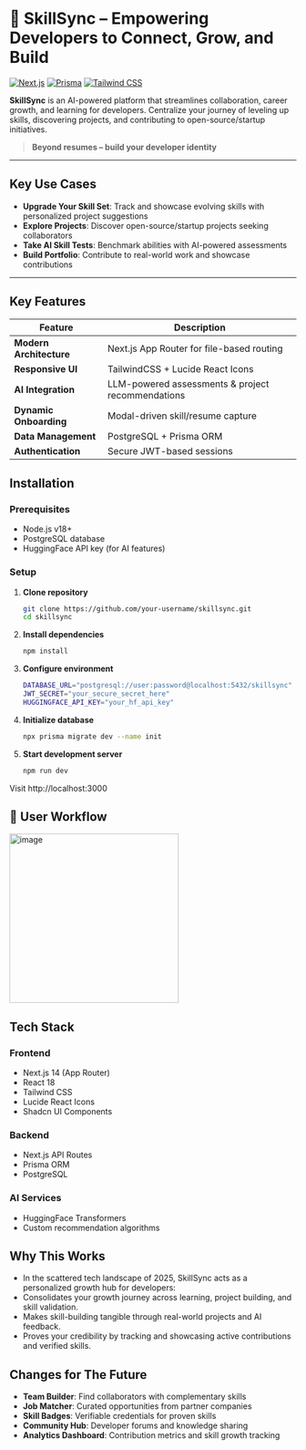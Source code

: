 # 🧠 SkillSync – Empowering Developers to Connect, Grow, and Build

[![Next.js](https://img.shields.io/badge/Next.js-13.0+-000000?logo=next.js)](https://nextjs.org/)
[![Prisma](https://img.shields.io/badge/Prisma-5.0+-2D3748?logo=prisma)](https://prisma.io/)
[![Tailwind CSS](https://img.shields.io/badge/Tailwind_CSS-3.0+-06B6D4?logo=tailwind-css)](https://tailwindcss.com/)

**SkillSync** is an AI-powered platform that streamlines collaboration, career growth, and learning for developers. Centralize your journey of leveling up skills, discovering projects, and contributing to open-source/startup initiatives.

> **Beyond resumes – build your developer identity**

---

## Key Use Cases

- **Upgrade Your Skill Set**: Track and showcase evolving skills with personalized project suggestions
- **Explore Projects**: Discover open-source/startup projects seeking collaborators
- **Take AI Skill Tests**: Benchmark abilities with AI-powered assessments
- **Build Portfolio**: Contribute to real-world work and showcase contributions
---

## Key Features

| Feature                 | Description                                       |
|-------------------------|---------------------------------------------------|
| **Modern Architecture** | Next.js App Router for file-based routing         |
| **Responsive UI**       | TailwindCSS + Lucide React Icons                  |                
| **AI Integration**      | LLM-powered assessments & project recommendations |
| **Dynamic Onboarding**  | Modal-driven skill/resume capture                 |
| **Data Management**     | PostgreSQL + Prisma ORM                           |
| **Authentication**      | Secure JWT-based sessions                         |


##  Installation

### Prerequisites
- Node.js v18+
- PostgreSQL database
- HuggingFace API key (for AI features)

### Setup
1. **Clone repository**
   ```bash
   git clone https://github.com/your-username/skillsync.git
   cd skillsync

2. **Install dependencies**
    ```bash
    npm install

3. **Configure environment**
   ```bash
   DATABASE_URL="postgresql://user:password@localhost:5432/skillsync"
   JWT_SECRET="your_secure_secret_here"
   HUGGINGFACE_API_KEY="your_hf_api_key"

4. **Initialize database**
    ```bash
    npx prisma migrate dev --name init

5. **Start development server**
    ```bash
    npm run dev
Visit http://localhost:3000

## 🔄 User Workflow
<img width="297" alt="image" src="https://github.com/user-attachments/assets/ae99c679-bda2-48b7-9d54-e8de26932934" />


##  Tech Stack

### Frontend
- Next.js 14 (App Router)
- React 18
- Tailwind CSS
- Lucide React Icons
- Shadcn UI Components

### Backend
- Next.js API Routes
- Prisma ORM
- PostgreSQL

### AI Services
- HuggingFace Transformers
- Custom recommendation algorithms

## Why This Works
- In the scattered tech landscape of 2025, SkillSync acts as a personalized growth hub for developers:
- Consolidates your growth journey across learning, project building, and skill validation.
- Makes skill-building tangible through real-world projects and AI feedback.
- Proves your credibility by tracking and showcasing active contributions and verified skills.

## Changes for The Future

- **Team Builder**: Find collaborators with complementary skills
- **Job Matcher**: Curated opportunities from partner companies
- **Skill Badges**: Verifiable credentials for proven skills
- **Community Hub**: Developer forums and knowledge sharing
- **Analytics Dashboard**: Contribution metrics and skill growth tracking
